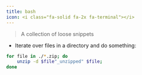 ```yaml
---
title: bash
icon: <i class="fa-solid fa-2x fa-terminal"></i>
---
```


> A collection of loose snippets

- Iterate over files in a directory and do something:

```bash
for file in ./*.zip; do
    unzip -d $file"_unzipped" $file;
done
```
